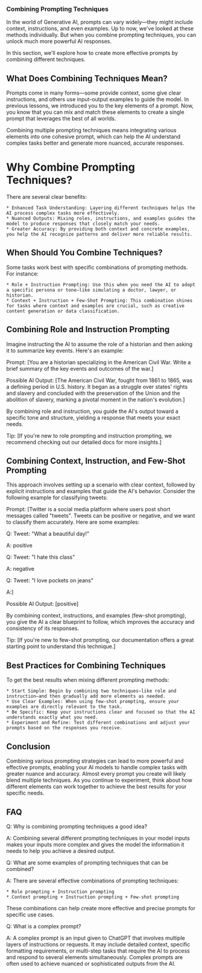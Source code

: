 ### Combining Prompting Techniques

In the world of Generative AI, prompts can vary widely—they might include context, instructions, and even examples. Up to now, we've looked at these methods individually. But when you combine prompting techniques, you can unlock much more powerful AI responses.

In this section, we'll explore how to create more effective prompts by combining different techniques.

## What Does Combining Techniques Mean?

Prompts come in many forms—some provide context, some give clear instructions, and others use input-output examples to guide the model. In previous lessons, we introduced you to the key elements of a prompt. Now, you know that you can mix and match these elements to create a single prompt that leverages the best of all worlds.

Combining multiple prompting techniques means integrating various elements into one cohesive prompt, which can help the AI understand complex tasks better and generate more nuanced, accurate responses.

# Why Combine Prompting Techniques?

There are several clear benefits:

    * Enhanced Task Understanding: Layering different techniques helps the AI process complex tasks more effectively.
    * Nuanced Outputs: Mixing roles, instructions, and examples guides the model to produce responses that closely match your needs.
    * Greater Accuracy: By providing both context and concrete examples, you help the AI recognize patterns and deliver more reliable results.

## When Should You Combine Techniques?

Some tasks work best with specific combinations of prompting methods. For instance:

    * Role + Instruction Prompting: Use this when you need the AI to adopt a specific persona or tone—like simulating a doctor, lawyer, or historian.
    * Context + Instruction + Few-Shot Prompting: This combination shines for tasks where context and examples are crucial, such as creative content generation or data classification.

## Combining Role and Instruction Prompting

Imagine instructing the AI to assume the role of a historian and then asking it to summarize key events. Here's an example:

Prompt:
[You are a historian specializing in the American Civil War. Write a brief summary of the key events and outcomes of the war.]

Possible AI Output:
[The American Civil War, fought from 1861 to 1865, was a defining period in U.S. history. It began as a struggle over states' rights and slavery and concluded with the preservation of the Union and the abolition of slavery, marking a pivotal moment in the nation's evolution.]

By combining role and instruction, you guide the AI's output toward a specific tone and structure, yielding a response that meets your exact needs.

Tip:
[If you're new to role prompting and instruction prompting, we recommend checking out our detailed docs for more insights.]

## Combining Context, Instruction, and Few-Shot Prompting

This approach involves setting up a scenario with clear context, followed by explicit instructions and examples that guide the AI's behavior. Consider the following example for classifying tweets:

Prompt:
[Twitter is a social media platform where users post short messages called "tweets". Tweets can be positive or negative, and we want to classify them accurately. Here are some examples:

Q: Tweet: "What a beautiful day!"

A: positive

Q: Tweet: "I hate this class"

A: negative

Q: Tweet: "I love pockets on jeans"

A:]

Possible AI Output:
[positive]

By combining context, instructions, and examples (few-shot prompting), you give the AI a clear blueprint to follow, which improves the accuracy and consistency of its responses.

Tip:
[If you're new to few-shot prompting, our documentation offers a great starting point to understand this technique.]

## Best Practices for Combining Techniques

To get the best results when mixing different prompting methods:

    * Start Simple: Begin by combining two techniques—like role and instruction—and then gradually add more elements as needed.
    * Use Clear Examples: When using few-shot prompting, ensure your examples are directly relevant to the task.
    * Be Specific: Keep your instructions clear and focused so that the AI understands exactly what you need.
    * Experiment and Refine: Test different combinations and adjust your prompts based on the responses you receive.

## Conclusion

Combining various prompting strategies can lead to more powerful and effective prompts, enabling your AI models to handle complex tasks with greater nuance and accuracy. Almost every prompt you create will likely blend multiple techniques. As you continue to experiment, think about how different elements can work together to achieve the best results for your specific needs.

## FAQ

Q: Why is combining prompting techniques a good idea?

A: Combining several different prompting techniques in your model inputs makes your inputs more complex and gives the model the information it needs to help you achieve a desired output.

Q: What are some examples of prompting techniques that can be combined?

A: There are several effective combinations of prompting techniques:

    * Role prompting + Instruction prompting
    * Context prompting + Instruction prompting + Few-shot prompting

These combinations can help create more effective and precise prompts for specific use cases.

Q: What is a complex prompt?

A: A complex prompt is an input given to ChatGPT that involves multiple layers of instructions or requests. It may include detailed context, specific formatting requirements, or multi-step tasks that require the AI to process and respond to several elements simultaneously. Complex prompts are often used to achieve nuanced or sophisticated outputs from the AI.